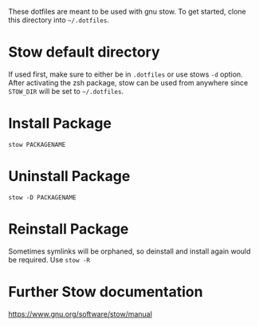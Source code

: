 These dotfiles are meant to be used with gnu stow. To get started,
clone this directory into `~/.dotfiles`.

Stow default directory
======================

If used first, make sure to either be in `.dotfiles` or use stows `-d`
option. After activating the zsh package, stow can be used from anywhere
since `STOW_DIR` will be set to `~/.dotfiles`.

Install Package
===============

`stow PACKAGENAME`

Uninstall Package
=================

`stow -D PACKAGENAME`

Reinstall Package
=================

Sometimes symlinks will be orphaned, so deinstall and install again would
be required. Use `stow -R`

Further Stow documentation
==========================

https://www.gnu.org/software/stow/manual
